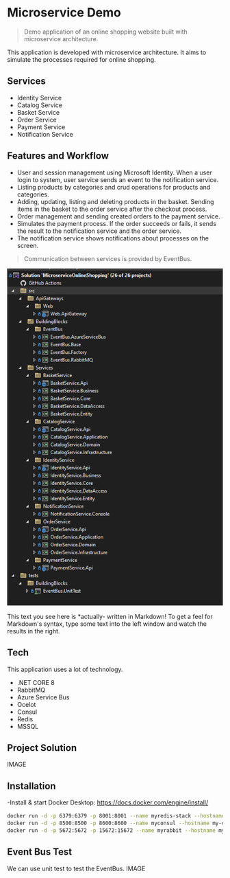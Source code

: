 # Microservice Demo
> Demo application of an online shopping website built with microservice architecture.

This application is developed with microservice architecture. It aims to simulate the processes required for online shopping.
## Services

- Identity Service
- Catalog Service
- Basket Service
- Order Service
- Payment Service
- Notification Service

## Features and Workflow

- User and session management using Microsoft Identity. When a user login to system, user service sends an event to the notification service.
- Listing products by categories and crud operations for products and categories.
- Adding, updating, listing and deleting products in the basket. Sending items in the basket to the order service after the checkout process.
- Order management and sending created orders to the payment service.
- Simulates the payment process. If the order succeeds or fails, it sends the result to the notification service and the order service.
- The notification service shows notifications about processes on the screen.

>Communication between services is provided by EventBus.

![Application Solution](MicroserviceOnlineShopping/SolitionItems/img/1.png)


This text you see here is *actually- written in Markdown! To get a feel
for Markdown's syntax, type some text into the left window and
watch the results in the right.

## Tech

This application uses a lot of technology.

- .NET CORE 8 
- RabbitMQ 
- Azure Service Bus 
- Ocelot 
- Consul 
- Redis 
- MSSQL 

## Project Solution

IMAGE

## Installation

-Install & start Docker Desktop: https://docs.docker.com/engine/install/


```sh
docker run -d -p 6379:6379 -p 8001:8001 --name myredis-stack --hostname my-redis-stack  redis/redis-stack:latest
docker run -d -p 8500:8500 -p 8600:8600 --name myconsul --hostname my-consul hashicorp/consul:latest
docker run -d -p 5672:5672 -p 15672:15672 --name myrabbit --hostname my-rabbit  -e RABBITMQ_DEFAULT_USER=user -e RABBITMQ_DEFAULT_PASS=password rabbitmq:3-management
```
## Event Bus Test
We can use unit test to test the EventBus.
IMAGE




